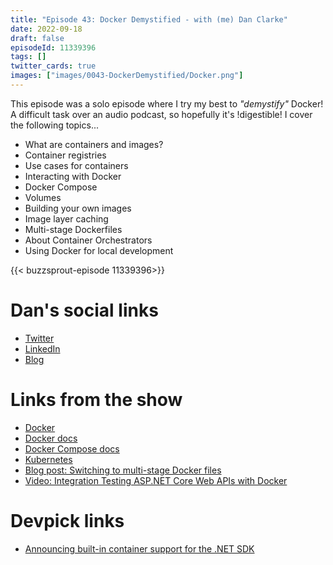 ```yaml
---
title: "Episode 43: Docker Demystified - with (me) Dan Clarke"
date: 2022-09-18
draft: false
episodeId: 11339396
tags: []
twitter_cards: true
images: ["images/0043-DockerDemystified/Docker.png"]
---
```


This episode was a solo episode where I try my best to _"demystify"_ Docker! A difficult task over an audio podcast, so hopefully it's !digestible! I cover the following topics...

* What are containers and images?
* Container registries
* Use cases for containers
* Interacting with Docker
* Docker Compose
* Volumes
* Building your own images
* Image layer caching
* Multi-stage Dockerfiles
* About Container Orchestrators
* Using Docker for local development

{{< buzzsprout-episode  11339396>}}

# Dan's social links

* [Twitter](https://twitter.com/dracan)
* [LinkedIn](https://www.linkedin.com/in/danclarkeuk/)
* [Blog](https://www.danclarke.com/)

# Links from the show

* [Docker](https://www.docker.com/)
* [Docker docs](https://docs.docker.com/)
* [Docker Compose docs](https://docs.docker.com/compose/)
* [Kubernetes](https://kubernetes.io/)
* [Blog post: Switching to multi-stage Docker files](https://www.danclarke.com/multistage-dockerfiles)
* [Video: Integration Testing ASP.NET Core Web APIs with Docker](https://www.youtube.com/watch?v=VgStKMB1duY&feature=emb_imp_woyt)

# Devpick links

* [Announcing built-in container support for the .NET SDK](https://devblogs.microsoft.com/dotnet/announcing-builtin-container-support-for-the-dotnet-sdk/)

